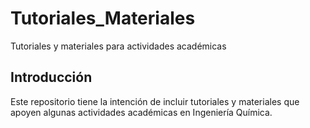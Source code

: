 # Tutoriales_Materiales
Tutoriales y materiales para actividades académicas

## Introducción

Este repositorio tiene la intención de incluir tutoriales y materiales que apoyen algunas actividades académicas en Ingeniería Química.
